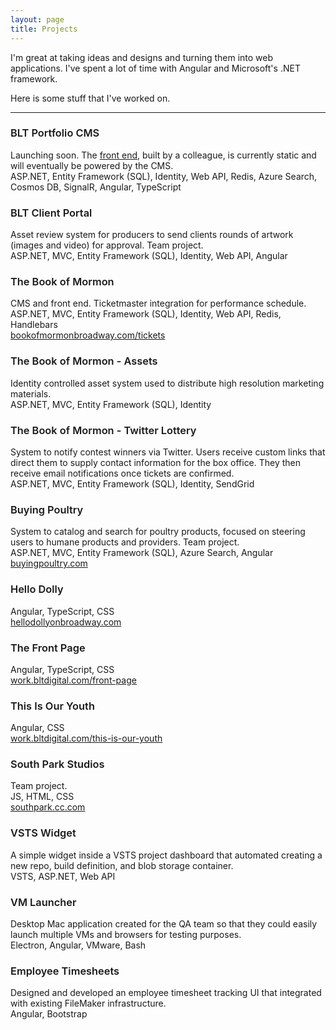 ```yaml
---
layout: page
title: Projects
---
```


I'm great at taking ideas and designs and turning them into web applications. I've spent a lot of time with Angular and Microsoft's .NET framework.

Here is some stuff that I've worked on.

--------

<style>
h3 { font-weight: 600;}
</style>

### BLT Portfolio CMS
<i class="fas fa-info fa-fw"></i> Launching soon. The [front end](https://bltomato.com), built by a colleague, is currently static and will eventually be powered by the CMS.<br>
<i class="fas fa-keyboard fa-fw"></i> ASP.NET, Entity Framework (SQL), Identity, Web API, Redis, Azure Search, Cosmos DB, SignalR, Angular, TypeScript

### BLT Client Portal
<i class="fas fa-info fa-fw"></i> Asset review system for producers to send clients rounds of artwork (images and video) for approval. Team project.<br>
<i class="fas fa-keyboard fa-fw"></i> ASP.NET, MVC, Entity Framework (SQL), Identity, Web API, Angular

### The Book of Mormon
<i class="fas fa-info fa-fw"></i> CMS and front end. Ticketmaster integration for performance schedule.<br>
<i class="fas fa-keyboard fa-fw"></i> ASP.NET, MVC, Entity Framework (SQL), Identity, Web API, Redis, Handlebars<br>
<i class="fas fa-link fa-fw"></i> [bookofmormonbroadway.com/tickets](https://bookofmormonbroadway.com/tickets)

### The Book of Mormon - Assets
<i class="fas fa-info fa-fw"></i> Identity controlled asset system used to distribute high resolution marketing materials.<br>
<i class="fas fa-keyboard fa-fw"></i> ASP.NET, MVC, Entity Framework (SQL), Identity

### The Book of Mormon - Twitter Lottery
<i class="fas fa-info fa-fw"></i> System to notify contest winners via Twitter. Users receive custom links that direct them to supply contact information for the box office. They then receive email notifications once tickets are confirmed.<br>
<i class="fas fa-keyboard fa-fw"></i> ASP.NET, MVC, Entity Framework (SQL), Identity, SendGrid

### Buying Poultry
<i class="fas fa-info fa-fw"></i> System to catalog and search for poultry products, focused on steering users to humane products and providers. Team project.<br>
<i class="fas fa-keyboard fa-fw"></i> ASP.NET, MVC, Entity Framework (SQL), Azure Search, Angular<br>
<i class="fas fa-link fa-fw"></i> [buyingpoultry.com](https://buyingpoultry.com/)

### Hello Dolly
<i class="fas fa-keyboard fa-fw"></i> Angular, TypeScript, CSS<br>
<i class="fas fa-link fa-fw"></i> [hellodollyonbroadway.com](https://hellodollyonbroadway.com)

### The Front Page
<i class="fas fa-keyboard fa-fw"></i> Angular, TypeScript, CSS<br>
<i class="fas fa-link fa-fw"></i> [work.bltdigital.com/front-page](http://work.bltdigital.com/front-page)

### This Is Our Youth
<i class="fas fa-keyboard fa-fw"></i> Angular, CSS<br>
<i class="fas fa-link fa-fw"></i> [work.bltdigital.com/this-is-our-youth](http://work.bltdigital.com/this-is-our-youth)

### South Park Studios
<i class="fas fa-info fa-fw"></i> Team project.<br>
<i class="fas fa-keyboard fa-fw"></i> JS, HTML, CSS<br>
<i class="fas fa-link fa-fw"></i> [southpark.cc.com](http://southpark.cc.com)

### VSTS Widget
<i class="fas fa-info fa-fw"></i> A simple widget inside a VSTS project dashboard that automated creating a new repo, build definition, and blob storage container.<br>
<i class="fas fa-keyboard fa-fw"></i> VSTS, ASP.NET, Web API

### VM Launcher
<i class="fas fa-info fa-fw"></i> Desktop Mac application created for the QA team so that they could easily launch multiple VMs and browsers for testing purposes.<br>
<i class="fas fa-keyboard fa-fw"></i> Electron, Angular, VMware, Bash

### Employee Timesheets
<i class="fas fa-info fa-fw"></i> Designed and developed an employee timesheet tracking UI that integrated with existing FileMaker infrastructure.<br>
<i class="fas fa-keyboard fa-fw"></i> Angular, Bootstrap